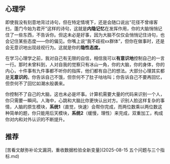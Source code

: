 ## 心理学

即使我没有刻意地背过诗句，但在特定情境下，还是会随口说出“花径不曾缘客扫，蓬门今始为君开”这样的诗句，这就是**内隐记忆**在发挥作用，你的大脑悄悄记住了一些东西，不告诉你。但这未必是好事，因为大脑不仅仅会悄悄记住诗句，也会记住某些态度——你的偏见。你嘴上说“我不歧视xx群体”，但你在做事时，还是会无意识地出现歧视行为。这就是你的**隐性态度。**

在学习心理学之前，我对自己有无限的自信，相信我可以**有意识地**控制自己的一言一行。那时未曾料到，人对自我的觉察只有冰山一角，你的大脑，你的身体，你的内心，十件事有九件事都不听你的指挥，他们都有自己的想法。大部分心理其实都是**无意识的**。你告诉自己不饿，但奈何不了肚子咕咕叫；你告诉自己不要再回忆，但奈何不了回忆如潮水般袭来。

你控制不了自己的大脑，这也未必是坏事。计算机需要大量的代码来识别一个人，你只需要一瞬间。人海中，心跳和大脑比你更快认出对方。识别人脸这样复杂的事情，人脑的原生模块，**系统1**（直觉，快速）会帮你完成，而两位数乘以两位数这种简单的题，你只能用后天模块，**系统2**（缓慢，理性）来完成，双重加工，构成你对内和对外认识的不断提升。

## 推荐

[苦看文献弥补论文漏洞，重收数据检验全新变量](2025-08-15 五个问题与三个指标.md)
